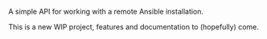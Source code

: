 A simple API for working with a remote Ansible installation.

This is a new WIP project, features and documentation to (hopefully) come.
